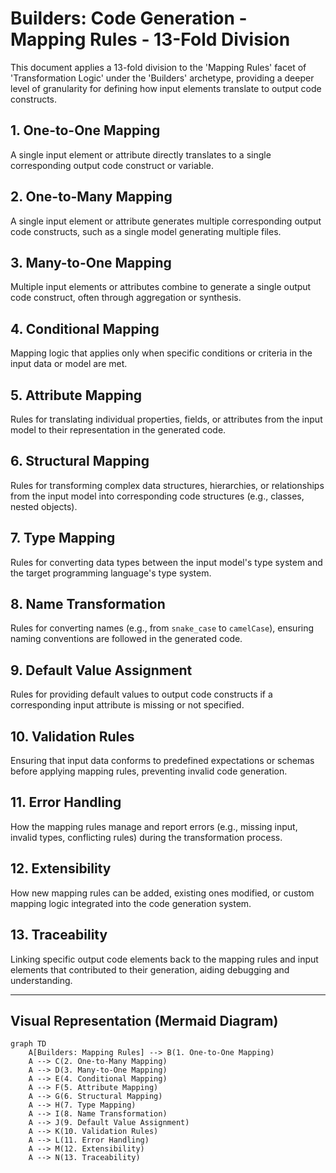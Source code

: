 # Builders: Code Generation - Mapping Rules - 13-Fold Division

This document applies a 13-fold division to the 'Mapping Rules' facet of 'Transformation Logic' under the 'Builders' archetype, providing a deeper level of granularity for defining how input elements translate to output code constructs.

## 1. One-to-One Mapping

A single input element or attribute directly translates to a single corresponding output code construct or variable.

## 2. One-to-Many Mapping

A single input element or attribute generates multiple corresponding output code constructs, such as a single model generating multiple files.

## 3. Many-to-One Mapping

Multiple input elements or attributes combine to generate a single output code construct, often through aggregation or synthesis.

## 4. Conditional Mapping

Mapping logic that applies only when specific conditions or criteria in the input data or model are met.

## 5. Attribute Mapping

Rules for translating individual properties, fields, or attributes from the input model to their representation in the generated code.

## 6. Structural Mapping

Rules for transforming complex data structures, hierarchies, or relationships from the input model into corresponding code structures (e.g., classes, nested objects).

## 7. Type Mapping

Rules for converting data types between the input model's type system and the target programming language's type system.

## 8. Name Transformation

Rules for converting names (e.g., from `snake_case` to `camelCase`), ensuring naming conventions are followed in the generated code.

## 9. Default Value Assignment

Rules for providing default values to output code constructs if a corresponding input attribute is missing or not specified.

## 10. Validation Rules

Ensuring that input data conforms to predefined expectations or schemas before applying mapping rules, preventing invalid code generation.

## 11. Error Handling

How the mapping rules manage and report errors (e.g., missing input, invalid types, conflicting rules) during the transformation process.

## 12. Extensibility

How new mapping rules can be added, existing ones modified, or custom mapping logic integrated into the code generation system.

## 13. Traceability

Linking specific output code elements back to the mapping rules and input elements that contributed to their generation, aiding debugging and understanding.

---

## Visual Representation (Mermaid Diagram)

```mermaid
graph TD
    A[Builders: Mapping Rules] --> B(1. One-to-One Mapping)
    A --> C(2. One-to-Many Mapping)
    A --> D(3. Many-to-One Mapping)
    A --> E(4. Conditional Mapping)
    A --> F(5. Attribute Mapping)
    A --> G(6. Structural Mapping)
    A --> H(7. Type Mapping)
    A --> I(8. Name Transformation)
    A --> J(9. Default Value Assignment)
    A --> K(10. Validation Rules)
    A --> L(11. Error Handling)
    A --> M(12. Extensibility)
    A --> N(13. Traceability)
```
